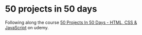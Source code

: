 # 50 projects in 50 days

Following along the course [50 Projects In 50 Days - HTML, CSS & JavaScript](https://www.udemy.com/course/50-projects-50-days/) on udemy.
